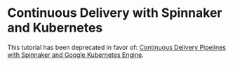 # Continuous Delivery with Spinnaker and Kubernetes

This tutorial has been deprecated in favor of: [Continuous Delivery Pipelines with Spinnaker and Google Kubernetes Engine](https://cloud.google.com/solutions/continuous-delivery-spinnaker-kubernetes-engine).
